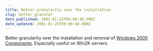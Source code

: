 ```yaml
---
title: Better granularity over the installation
slug: better_granular
date_published: 2001-01-25T08:00:48.000Z
date_updated: 2001-01-25T08:00:48.000Z
---
```


Better granularity over the installation and removal of [Windows 2000 Components](http://www.rojakpot.com/Other_Articles/Win2K_Tips/More_Windows_Components/More_Windows_Components.htm). Especially useful on Win2K servers.
